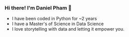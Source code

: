 ### Hi there! I'm Daniel Pham 👋

 - I have been coded in Python for ~2 years
 - I have a Master's of Science in Data Science
 - I love storytelling with data and letting it empower you.

<!--
**Liyrine/Liyrine** is a ✨ _special_ ✨ repository because its `README.md` (this file) appears on your GitHub profile.

Here are some ideas to get you started:

- 🔭 I’m currently working on ...
- 🌱 I’m currently learning ...
- 👯 I’m looking to collaborate on ...
- 🤔 I’m looking for help with ...
- 💬 Ask me about ...
- 📫 How to reach me: ...
- 😄 Pronouns: ...
- ⚡ Fun fact: ...
-->

